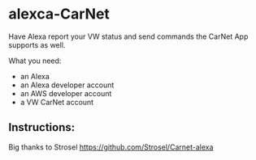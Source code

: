 # alexca-CarNet
Have Alexa report your VW status and send commands the CarNet App supports as well.

What you need: 
* an Alexa 
* an Alexa developer account 
* an AWS developer account 
* a VW CarNet account

Instructions:
- 

Big thanks to Strosel https://github.com/Strosel/Carnet-alexa
